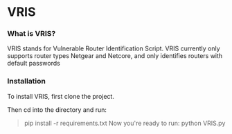 # VRIS
### What is VRIS?
VRIS stands for Vulnerable Router Identification Script.
VRIS currently only supports router types Netgear and Netcore, and only identifies routers with default passwords
### Installation
To install VRIS, first clone the project.

Then cd into the directory and run:
> pip install -r requirements.txt
Now you're ready to run:
> python VRIS.py
